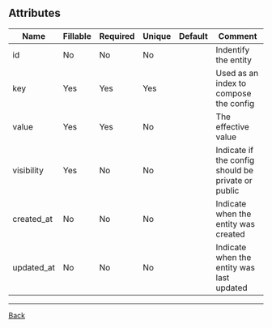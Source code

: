 ## Attributes

| Name | Fillable | Required | Unique | Default | Comment |
|------|----------|----------|--------|---------|---------|
| id | No | No | No |  | Indentify the entity |
| key | Yes | Yes | Yes |  | Used as an index to compose the config |
| value | Yes | Yes | No |  | The effective value |
| visibility | Yes | No | No |  | Indicate if the config should be private or public |
| created_at | No | No | No |  | Indicate when the entity was created |
| updated_at | No | No | No |  | Indicate when the entity was last updated |

---
[Back](index.md)
